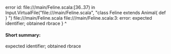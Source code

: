 error id: file://<WORKSPACE>/main/Feline.scala:[36..37) in Input.VirtualFile("file://<WORKSPACE>/main/Feline.scala", "class Feline extends Animal{
  def 
}
")
file://<WORKSPACE>/main/Feline.scala
file://<WORKSPACE>/main/Feline.scala:3: error: expected identifier; obtained rbrace
}
^
#### Short summary: 

expected identifier; obtained rbrace